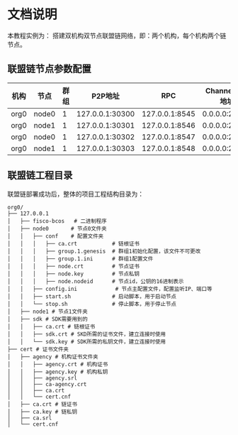 # 文档说明

本教程实例为： 搭建双机构双节点联盟链网络，即：两个机构，每个机构两个链节点。

## 联盟链节点参数配置

| 机构 | 节点 | 群组 | P2P地址 | RPC | Channel监听地址 |
| --- | --- | --- | --- | --- | --- |
| org0 | node0 | 1 | 127.0.0.1:30300 | 127.0.0.1:8545 | 0.0.0.0:20200 |
| org0 | node1 | 1 | 127.0.0.1:30301 | 127.0.0.1:8546 | 0.0.0.0:20201 |
| org0 | node0 | 1 | 127.0.0.1:30302 | 127.0.0.1:8547 | 0.0.0.0:20202 |
| org0 | node1 | 1 | 127.0.0.1:30303 | 127.0.0.1:8548 | 0.0.0.0:20203 |

## 联盟链工程目录

联盟链部署成功后，整体的项目工程结构目录为：

```
org0/
├── 127.0.0.1
│   ├── fisco-bcos   # 二进制程序
│   ├── node0       # 节点0文件夹
│   │   ├── conf    # 配置文件夹
│   │   │   ├── ca.crt           # 链根证书
│   │   │   ├── group.1.genesis  # 群组1初始化配置，该文件不可更改
│   │   │   ├── group.1.ini      # 群组1配置文件
│   │   │   ├── node.crt         # 节点证书
│   │   │   ├── node.key         # 节点私钥
│   │   │   ├── node.nodeid      # 节点id，公钥的16进制表示
│   │   ├── config.ini            # 节点主配置文件，配置监听IP、端口等
│   │   ├── start.sh             # 启动脚本，用于启动节点
│   │   └── stop.sh              # 停止脚本，用于停止节点
│   ├── node1 # 节点1文件夹
│   ├── sdk # SDK需要用到的
│   │   ├── ca.crt # 链根证书
│   │   ├── sdk.crt # SKD所需的证书文件，建立连接时使用
│   │   └── sdk.key # SDK所需的私钥文件，建立连接时使用
├── cert # 证书文件夹
│   ├── agency # 机构证书文件夹
│   │   ├── agency.crt # 机构证书
│   │   ├── agency.key # 机构私钥
│   │   ├── agency.srl
│   │   ├── ca-agency.crt
│   │   ├── ca.crt
│   │   └── cert.cnf
│   ├── ca.crt # 链证书
│   ├── ca.key # 链私钥
│   ├── ca.srl
│   └── cert.cnf
```
